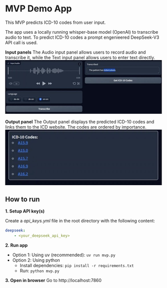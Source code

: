# MVP Demo App

This MVP predicts ICD-10 codes from user input.

The app uses a locally running whisper-base model (OpenAI) to transcribe audio to text. To predict ICD-10 codes a prompt engenieered DeepSeek-V3 API call is used.


**Input panels**
The Audio input panel allows users to record audio and transcribe it, while the Text input panel allows users to enter text directly.
![input panel](assets/panel-input.jpg "Input Panels")

**Output panel**
The Output panel displays the predicted ICD-10 codes and links them to the ICD website. The codes are ordered by importance.
![output panel](assets/panel-output.jpg "Output Panel")


## How to run
**1. Setup API key(s)**

Create a *api_keys.yml* file in the root directory with the following content:
```yaml
deepseek:
    - <your_deepseek_api_key>
```

**2. Run app**
- Option 1: Using uv (recommended): `uv run mvp.py`
- Option 2: Using python
   - Install dependencies: `pip install -r requirements.txt`
   -  Run: `python mvp.py`

**3. Open in browser**
Go to http://localhost:7860
